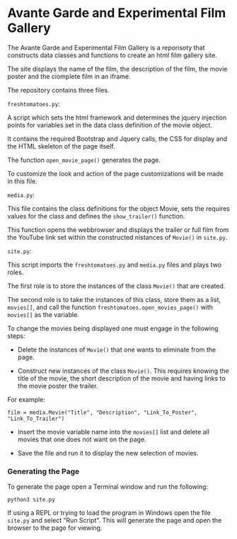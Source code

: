 <h1>Avante Garde and Experimental Film Gallery</h1>


The Avante Garde and Experimental Film Gallery is a reporisoty that constructs
data classes and functions to create an html film gallery site.

The site displays the name of the film, the description of the film,
the movie poster and the ciomplete film in an iframe.

The repository contains three files.

`freshtomatoes.py`:

A script which sets the html framework and determines the jquery injection
points for variables set in the data class definition of the movie object.

It contains the required Bootstrap and Jquery calls, the CSS for display and the
HTML skeleton of the page itself.  

The function `open_movie_page()` generates the page.

To customize the look and action of the page customizations will be made in
this file.

`media.py`:

This file contains the class definitions for the object Movie, sets the
requires values for the class and defines the `show_trailer()` function.

This function opens the webbrowser and displays the trailer or full
film from the YouTube link set within the constructed nistances of `Movie()` in
`site.py`.

`site.py`:

This script imports the `freshtomatoes.py` and `media.py` files and plays two roles.

The first role is to store the instances of the class `Movie()` that are created.

The second role is to take the instances of this class, store them as a list,
`movies[]`, and call the function `freshtomatoes.open_movies_page()` with `movies[]`
as the variable.

To change the movies being displayed one must engage in the following steps:

- Delete the instances of `Movie()` that one wants to eliminate from the page.

- Construct new instances of the class `Movie()`.  This requires knowing
the title of the movie, the short description of the movie and having links to
the movie poster the trailer.

For example:

`film = media.Movie("Title", "Description", "Link_To_Poster", "Link_To_Trailer")`

- Insert the movie variable name into the `movies[]` list and delete all movies
that one does not want on the page.

- Save the file and run it to display the new selection of movies.


<h3>Generating the Page</h3>

To generate the page open a Terminal window and run the following:
```
python3 site.py
```
If using a REPL or trying to load the program in Windows open the file `site.py` and select "Run Script".
This will generate the page and open the browser to the page for viewing.
